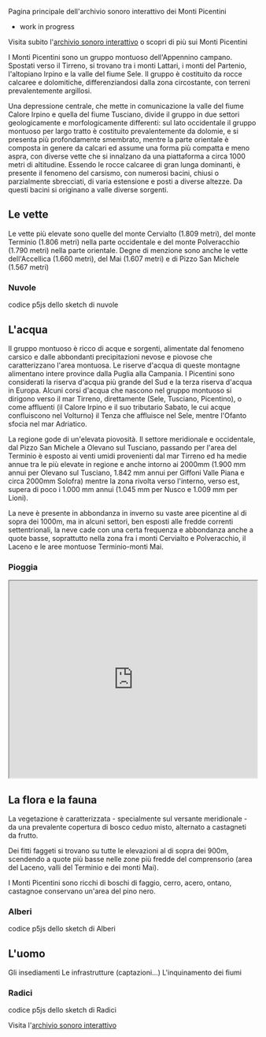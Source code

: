 Pagina principale dell'archivio sonoro interattivo dei Monti Picentini

 - work in progress

Visita subito l'[archivio sonoro interattivo](https://bergsound.github.io/ArchivioSonoro/testarchivio/) o scopri di più sui Monti Picentini

I Monti Picentini sono un gruppo montuoso dell'Appennino campano. Spostati verso il Tirreno, si trovano tra i monti Lattari, i monti del Partenio, l'altopiano Irpino e la valle del fiume Sele. Il gruppo è costituito da rocce calcaree e dolomitiche, differenziandosi dalla zona circostante, con terreni prevalentemente argillosi.

Una depressione centrale, che mette in comunicazione la valle del fiume Calore Irpino e quella del fiume Tusciano, divide il gruppo in due settori geologicamente e morfologicamente differenti: sul lato occidentale il gruppo montuoso per largo tratto è costituito prevalentemente da dolomie, e si presenta più profondamente smembrato, mentre la parte orientale è composta in genere da calcari ed assume una forma più compatta e meno aspra, con diverse vette che si innalzano da una piattaforma a circa 1000 metri di altitudine. Essendo le rocce calcaree di gran lunga dominanti, è presente il fenomeno del carsismo, con numerosi bacini, chiusi o parzialmente sbrecciati, di varia estensione e posti a diverse altezze. Da questi bacini si originano a valle diverse sorgenti.

## Le vette
Le vette più elevate sono quelle del monte Cervialto (1.809 metri), del monte Terminio (1.806 metri) nella parte occidentale e del monte Polveracchio (1.790 metri) nella parte orientale. Degne di menzione sono anche le vette dell'Accellica (1.660 metri), del Mai (1.607 metri) e di Pizzo San Michele (1.567 metri)

### Nuvole

codice p5js dello sketch di nuvole


## L'acqua
Il gruppo montuoso è ricco di acque e sorgenti, alimentate dal fenomeno carsico e dalle abbondanti precipitazioni nevose e piovose che caratterizzano l'area montuosa. Le riserve d'acqua di queste montagne alimentano intere province dalla Puglia alla Campania. I Picentini sono considerati la riserva d'acqua più grande del Sud e la terza riserva d'acqua in Europa. Alcuni corsi d'acqua che nascono nel gruppo montuoso si dirigono verso il mar Tirreno, direttamente (Sele, Tusciano, Picentino), o come affluenti (il Calore Irpino e il suo tributario Sabato, le cui acque confluiscono nel Volturno) il Tenza che affluisce nel Sele, mentre l'Ofanto sfocia nel mar Adriatico.

La regione gode di un'elevata piovosità. Il settore meridionale e occidentale, dal Pizzo San Michele a Olevano sul Tusciano, passando per l'area del Terminio è esposto ai venti umidi provenienti dal mar Tirreno ed ha medie annue tra le più elevate in regione e anche intorno ai 2000mm (1.900 mm annui per Olevano sul Tusciano, 1.842 mm annui per Giffoni Valle Piana e circa 2000mm Solofra) mentre la zona rivolta verso l'interno, verso est, supera di poco i 1.000 mm annui (1.045 mm per Nusco e 1.009 mm per Lioni).

La neve è presente in abbondanza in inverno su vaste aree picentine al di sopra dei 1000m, ma in alcuni settori, ben esposti alle fredde correnti settentrionali, la neve cade con una certa frequenza e abbondanza anche a quote basse, soprattutto nella zona fra i monti Cervialto e Polveracchio, il Laceno e le aree montuose Terminio-monti Mai.

### Pioggia

<iframe src="https://preview.p5js.org/Berg_/present/qtatLFUXB" style = "height: 400px; width: 100%;"></iframe>


## La flora e la fauna
La vegetazione è caratterizzata - specialmente sul versante meridionale - da una prevalente copertura di bosco ceduo misto, alternato a castagneti da frutto.

Dei fitti faggeti si trovano su tutte le elevazioni al di sopra dei 900m, scendendo a quote più basse nelle zone più fredde del comprensorio (area del Laceno, valli del Terminio e dei monti Mai).

I Monti Picentini sono ricchi di boschi di faggio, cerro, acero, ontano, castagnoe  conservano un'area del pino nero.

### Alberi

codice p5js dello sketch di Alberi


## L'uomo
Gli insediamenti
Le infrastrutture (captazioni...)
L'inquinamento dei fiumi

### Radici

codice p5js dello sketch di Radici


Visita l'[archivio sonoro interattivo](https://bergsound.github.io/ArchivioSonoro/testarchivio/)


